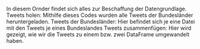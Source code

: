 In diesem Ornder findet sich alles zur Beschaffung der Datengrundlage.
Tweets holen: Mithilfe dieses Codes wurden alle Tweets der Bundesländer heruntergeladen.
Tweets der Bundesländer: Hier befindet sich je eine Datei mit den Tweets je eines Bundeslandes
Tweets zusammenfügen: Hier wird gezeigt, wie wir die Tweets zu einem bzw. zwei DataFrame umgewandelt haben.
